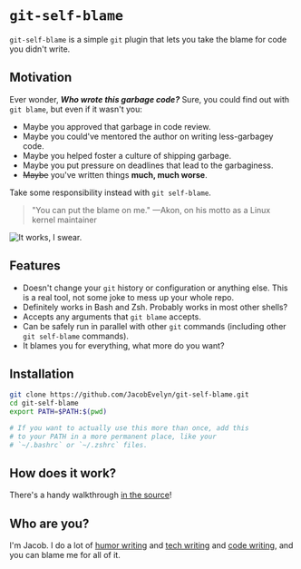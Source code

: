 # `git-self-blame`

`git-self-blame` is a simple `git` plugin that lets you take the blame for code
you didn't write.

## Motivation

Ever wonder, **_Who wrote this garbage code?_** Sure, you could find out with `git blame`,
but even if it wasn't you:

* Maybe you approved that garbage in code review.
* Maybe you could've mentored the author on writing less-garbagey code.
* Maybe you helped foster a culture of shipping garbage.
* Maybe you put pressure on deadlines that lead to the garbaginess.
* ~~Maybe~~ you've written things **much, much worse**.

Take some responsibility instead with `git self-blame`.

> "You can put the blame on me."
> —Akon, on his motto as a Linux kernel maintainer

![It works, I swear.](https://user-images.githubusercontent.com/1114569/36355517-754d5ff0-14b2-11e8-9ca1-7a51150bca37.gif)

## Features

* Doesn't change your `git` history or configuration or anything else. This is a real tool, not some joke to mess up your whole repo.
* Definitely works in Bash and Zsh. Probably works in most other shells?
* Accepts any arguments that `git blame` accepts.
* Can be safely run in parallel with other `git` commands (including
  other `git self-blame` commands).
* It blames you for everything, what more do you want?

## Installation

```bash
git clone https://github.com/JacobEvelyn/git-self-blame.git
cd git-self-blame
export PATH=$PATH:$(pwd)

# If you want to actually use this more than once, add this
# to your PATH in a more permanent place, like your
# `~/.bashrc` or `~/.zshrc` files.
```

## How does it work?

There's a handy walkthrough
[in the source](https://github.com/JacobEvelyn/git-self-blame/blob/master/git-self-blame)!

## Who are you?

I'm Jacob. I do a lot of [humor writing](https://medium.com/@jacobevelyn) and
[tech writing](https://medium.freecodecamp.org/@jacobevelyn) and
[code writing](https://github.com/JacobEvelyn), and you can blame me for all
of it.
